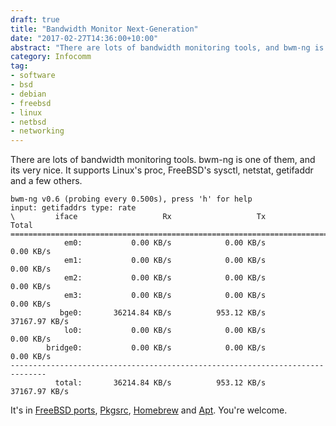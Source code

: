 ```yaml
---
draft: true
title: "Bandwidth Monitor Next-Generation"
date: "2017-02-27T14:36:00+10:00"
abstract: "There are lots of bandwidth monitoring tools, and bwm-ng is a nice one."
category: Infocomm
tag:
- software
- bsd
- debian
- freebsd
- linux
- netbsd
- networking
---
```

There are lots of bandwidth monitoring tools. bwm-ng is one of them, and its very nice. It supports Linux's proc, FreeBSD's sysctl, netstat, getifaddr and a few others.

    bwm-ng v0.6 (probing every 0.500s), press 'h' for help
    input: getifaddrs type: rate
    \         iface                   Rx                   Tx                Total
    ==============================================================================
                em0:           0.00 KB/s            0.00 KB/s            0.00 KB/s
                em1:           0.00 KB/s            0.00 KB/s            0.00 KB/s
                em2:           0.00 KB/s            0.00 KB/s            0.00 KB/s
                em3:           0.00 KB/s            0.00 KB/s            0.00 KB/s
               bge0:       36214.84 KB/s          953.12 KB/s        37167.97 KB/s
                lo0:           0.00 KB/s            0.00 KB/s            0.00 KB/s
            bridge0:           0.00 KB/s            0.00 KB/s            0.00 KB/s
    ------------------------------------------------------------------------------
              total:       36214.84 KB/s          953.12 KB/s        37167.97 KB/s

It's in [FreeBSD ports], [Pkgsrc], [Homebrew] and [Apt]. You're welcome.

[FreeBSD ports]:    https://www.freshports.org/net-mgmt/bwm-ng/
[Pkgsrc]:   http://pkgsrc.se/wip/bwm-ng
[Homebrew]: https://github.com/Homebrew/homebrew-core/blob/master/Formula/bwm-ng.rb
[Apt]:      https://packages.debian.org/search?searchon=names&keywords=bwm-ng

